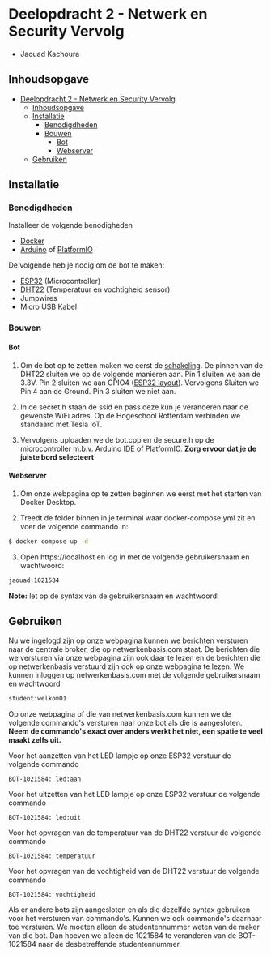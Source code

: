 # Deelopdracht 2 - Netwerk en Security Vervolg
- Jaouad Kachoura
## Inhoudsopgave

- [Deelopdracht 2 - Netwerk en Security Vervolg](#deelopdracht-2---netwerk-en-security-vervolg)
  - [Inhoudsopgave](#inhoudsopgave)
  - [Installatie](#installatie)
    - [Benodigdheden](#benodigdheden)
    - [Bouwen](#bouwen)
      - [Bot](#bot)
      - [Webserver](#webserver)
  - [Gebruiken](#gebruiken)

## Installatie

### Benodigdheden
Installeer de volgende benodigheden

- [Docker](https://www.docker.com/products/docker-desktop/) 
- [Arduino](https://www.arduino.cc/en/software) of [PlatformIO](https://platformio.org/platformio-ide)
  
De volgende heb je nodig om de bot te maken:
    
- [ESP32](https://www.antratek.nl/nodemcu-32s-esp32-wifi-bluetooth-development-board) (Microcontroller)
- [DHT22](https://learn.adafruit.com/dht/overview) (Temperatuur en vochtigheid sensor)
- Jumpwires
- Micro USB Kabel


### Bouwen

#### Bot
1. Om de bot op te zetten maken we eerst de [schakeling](images/schakeling.png). De pinnen van de DHT22 sluiten we op de volgende manieren aan. Pin 1 sluiten we aan de 3.3V. Pin 2 sluiten we aan GPIO4 ([ESP32 layout](images/esp32layout.png)). Vervolgens Sluiten we Pin 4 aan de Ground. Pin 3 sluiten we niet aan.

2. In de secret.h staan de ssid en pass deze kun je veranderen naar de gewenste WiFi adres. Op de Hogeschool Rotterdam verbinden we standaard met Tesla IoT.
   
3. Vervolgens uploaden we de bot.cpp en de secure.h op de microcontroller m.b.v. Arduino IDE of PlatformIO. **Zorg ervoor dat je de juiste bord selecteert**

#### Webserver
1. Om onze webpagina op te zetten beginnen we eerst met het starten van Docker Desktop.

2. Treedt de folder binnen in je terminal waar docker-compose.yml zit en voer de volgende commando in:
   
```bash
$ docker compose up -d
```

3. Open https://localhost en log in met de volgende gebruikersnaam en wachtwoord:
```bash
jaouad:1021584
```
**Note:** let op de syntax van de gebruikersnaam en wachtwoord!

## Gebruiken

Nu we ingelogd zijn op onze webpagina kunnen we berichten versturen naar de centrale broker, die op netwerkenbasis.com staat. De berichten die we versturen via onze webpagina zijn ook daar te lezen en de berichten die op netwerkenbasis verstuurd zijn ook op onze webpagina te lezen. We kunnen inloggen op netwerkenbasis.com met de volgende gebruikersnaam en wachtwoord

```bash
student:welkom01
```
Op onze webpagina of die van netwerkenbasis.com kunnen we de volgende commando's versturen naar onze bot als die is aangesloten. **Neem de commando's exact over anders werkt het niet, een spatie te veel maakt zelfs uit.**

Voor het aanzetten van het LED lampje op onze ESP32 verstuur de volgende commando
```
BOT-1021584: led:aan
```

Voor het uitzetten van het LED lampje op onze ESP32 verstuur de volgende commando
```
BOT-1021584: led:uit
```

Voor het opvragen van de temperatuur van de DHT22 verstuur de volgende commando
```
BOT-1021584: temperatuur
```

Voor het opvragen van de vochtigheid van de DHT22 verstuur de volgende commando
```
BOT-1021584: vochtigheid
```

Als er andere bots zijn aangesloten en als die dezelfde syntax gebruiken voor het versturen van commando's. Kunnen we ook commando's daarnaar toe versturen. We moeten alleen de studentennummer weten van de maker van die bot. Dan hoeven we alleen de 1021584 te veranderen van de BOT-1021584 naar de desbetreffende studentennummer.

